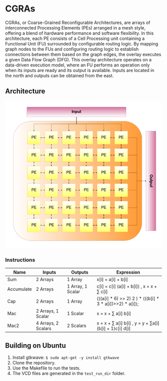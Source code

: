 # CGRAs
CGRAs, or Coarse-Grained Reconfigurable Architectures, are arrays of interconnected Processing Elements (PEs) arranged in a mesh style, offering a blend of hardware performance and software flexibility. In this architecture, each PE consists of a Cell Processing unit containing a Functional Unit (FU) surrounded by configurable routing logic. By mapping graph nodes to the FUs and configuring routing logic to establish connections between them based on the graph edges, the overlay executes a given Data Flow Graph (DFG). This overlay architecture operates on a data-driven execution model, where an FU performs an operation only when its inputs are ready and its output is available. Inputs are located in the north and outputs can be obtained from the east.
## Architecture
![](assets/arch.png)


### Instructions

| Name                    | Inputs                  | Outputs               | Expression                                   |
|-------------------------|-------------------------|-----------------------|----------------------------------------------|
|           Sum           | 2 Arrays                | 1 Array               | x[i] = a[i] + b[i]                            |
|        Accumulate       | 2 Arrays                | 1 Array, 1 Scalar     | c[i] = c[i] (a[i] + b[i]) , x = x + ∑ c[i]
|           Cap           | 2 Arrays                | 1 Array               | (((a[i] * 6) >> 2) 2 ) * (((b[i] * 3 * a[i])>>2) * a[i]);
|          Mac            | 2 Arrays, 1 Scalar      | 1 Scalar              | x = x + ∑ a[i] b[i]
|           Mac2          | 4 Arrays, 2 Scalars     | 2 Scalars             |                 x = x + ∑ a[i] b[i]           , y = y + ∑a[i] (b[i] + 1)c[i] d[i] 


## Building on Ubuntu

1. Install gtkwave: `$ sudo apt-get -y install gtkwave`
2. Clone the repository.
3. Use the Makefile to run the tests.
4. The VCD files are generated in the `test_run_dir` folder.





